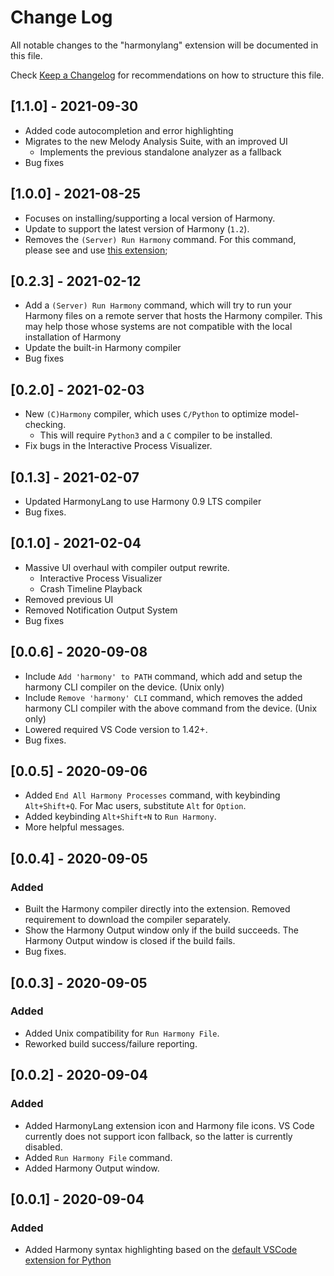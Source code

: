 # Change Log

All notable changes to the "harmonylang" extension will be documented in this file.

Check [Keep a Changelog](http://keepachangelog.com/) for recommendations on how to structure this file.

## [1.1.0] - 2021-09-30

- Added code autocompletion and error highlighting
- Migrates to the new Melody Analysis Suite, with an improved UI
  - Implements the previous standalone analyzer as a fallback
- Bug fixes

## [1.0.0] - 2021-08-25

- Focuses on installing/supporting a local version of Harmony.
- Update to support the latest version of Harmony (`1.2`).
- Removes the `(Server) Run Harmony` command. For this command, please see and use [this extension](https://marketplace.visualstudio.com/items?itemName=kevinsun-dev-cornell.harmonylang-lite);

## [0.2.3] - 2021-02-12

- Add a `(Server) Run Harmony` command, which will try to run your Harmony files on a remote server that hosts the Harmony compiler. This may help those whose systems are not compatible with the local installation of Harmony
- Update the built-in Harmony compiler
- Bug fixes

## [0.2.0] - 2021-02-03
 - New `(C)Harmony` compiler, which uses `C/Python` to optimize model-checking.
    - This will require `Python3` and a `C` compiler to be installed.
 - Fix bugs in the Interactive Process Visualizer.

## [0.1.3] - 2021-02-07
 - Updated HarmonyLang to use Harmony 0.9 LTS compiler
 - Bug fixes.

## [0.1.0] - 2021-02-04
 - Massive UI overhaul with compiler output rewrite.
   - Interactive Process Visualizer
   - Crash Timeline Playback
 - Removed previous UI
 - Removed Notification Output System
 - Bug fixes

## [0.0.6] - 2020-09-08

- Include `Add 'harmony' to PATH` command, which add and setup the harmony CLI compiler on the device. (Unix only)
- Include `Remove 'harmony' CLI` command, which removes the added harmony CLI compiler with the above command from the device. (Unix only)
- Lowered required VS Code version to 1.42+.
- Bug fixes.

## [0.0.5] - 2020-09-06

- Added `End All Harmony Processes` command, with keybinding `Alt+Shift+Q`. For Mac users, substitute `Alt` for `Option`.
- Added keybinding `Alt+Shift+N` to `Run Harmony`.
- More helpful messages.

## [0.0.4] - 2020-09-05

### Added

- Built the Harmony compiler directly into the extension. Removed requirement to download the compiler separately.
- Show the Harmony Output window only if the build succeeds. The Harmony Output window is closed if the build fails.
- Bug fixes.

## [0.0.3] - 2020-09-05

### Added

- Added Unix compatibility for `Run Harmony File`.
- Reworked build success/failure reporting.

## [0.0.2] - 2020-09-04

### Added

- Added HarmonyLang extension icon and Harmony file icons. VS Code currently does not support icon fallback, so the latter is currently disabled.
- Added `Run Harmony File` command.
- Added Harmony Output window.

## [0.0.1] - 2020-09-04

### Added

- Added Harmony syntax highlighting based on the [default VSCode extension for Python](https://github.com/microsoft/vscode)

